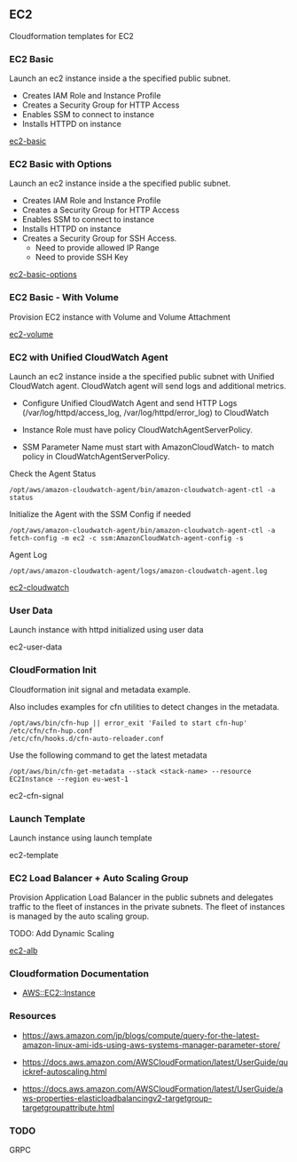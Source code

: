 ## EC2 

Cloudformation templates for EC2

### EC2 Basic

Launch an ec2 instance inside a the specified public subnet. 

- Creates IAM Role and Instance Profile
- Creates a Security Group for HTTP Access
- Enables SSM to connect to instance
- Installs HTTPD on instance

[ec2-basic](./ec2-basic.yaml)



### EC2 Basic with Options

Launch an ec2 instance inside a the specified public subnet. 

- Creates IAM Role and Instance Profile
- Creates a Security Group for HTTP Access
- Enables SSM to connect to instance
- Installs HTTPD on instance
- Creates a Security Group for SSH Access. 
    - Need to provide allowed IP Range
    - Need to provide SSH Key

[ec2-basic-options](./ec2-basic-options.yaml)

### EC2 Basic - With Volume

Provision EC2 instance with Volume and Volume Attachment

[ec2-volume](ec2-volume.yaml)

### EC2 with Unified CloudWatch Agent

Launch an ec2 instance inside a the specified public subnet with Unified CloudWatch agent.
CloudWatch agent will send logs and additional metrics.

- Configure Unified CloudWatch Agent and send HTTP Logs (/var/log/httpd/access_log, /var/log/httpd/error_log) to CloudWatch

- Instance Role must have policy CloudWatchAgentServerPolicy.
- SSM Parameter Name must start with AmazonCloudWatch- to match policy in CloudWatchAgentServerPolicy.


Check the Agent Status

```
/opt/aws/amazon-cloudwatch-agent/bin/amazon-cloudwatch-agent-ctl -a status
```

Initialize the Agent with the SSM Config if needed

```
/opt/aws/amazon-cloudwatch-agent/bin/amazon-cloudwatch-agent-ctl -a fetch-config -m ec2 -c ssm:AmazonCloudWatch-agent-config -s
```

Agent Log

```
/opt/aws/amazon-cloudwatch-agent/logs/amazon-cloudwatch-agent.log
```

[ec2-cloudwatch](ec2-cloudwatch.yaml)

### User Data

Launch instance with httpd initialized using user data

ec2-user-data

### CloudFormation Init

Cloudformation init signal and metadata example.

Also includes examples for cfn utilities to detect changes in the metadata.

```
/opt/aws/bin/cfn-hup || error_exit 'Failed to start cfn-hup'
/etc/cfn/cfn-hup.conf
/etc/cfn/hooks.d/cfn-auto-reloader.conf
```
Use the following command to get the latest metadata

```
/opt/aws/bin/cfn-get-metadata --stack <stack-name> --resource EC2Instance --region eu-west-1
```

ec2-cfn-signal

### Launch Template

Launch instance using launch template

ec2-template

### EC2 Load Balancer + Auto Scaling Group

Provision Application Load Balancer in the public subnets and delegates traffic to the fleet of instances in the private subnets. The fleet of instances is managed by the auto scaling group.

TODO: Add Dynamic Scaling

[ec2-alb](./ec2-alb.yaml)

### Cloudformation Documentation

- [AWS::EC2::Instance](https://docs.aws.amazon.com/AWSCloudFormation/latest/UserGuide/aws-properties-ec2-instance.html)


### Resources

- https://aws.amazon.com/jp/blogs/compute/query-for-the-latest-amazon-linux-ami-ids-using-aws-systems-manager-parameter-store/

- https://docs.aws.amazon.com/AWSCloudFormation/latest/UserGuide/quickref-autoscaling.html

- https://docs.aws.amazon.com/AWSCloudFormation/latest/UserGuide/aws-properties-elasticloadbalancingv2-targetgroup-targetgroupattribute.html

### TODO
GRPC